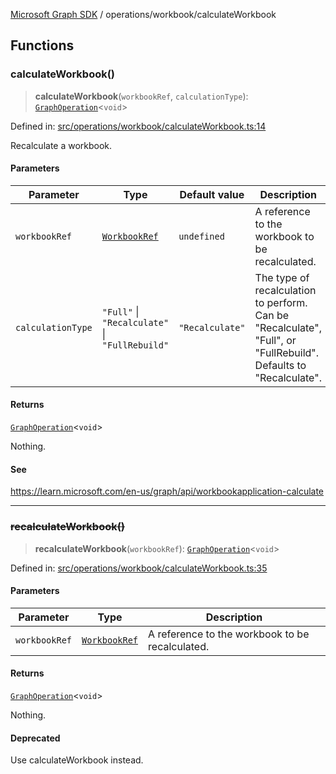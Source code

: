 [Microsoft Graph SDK](../../modules.md) / operations/workbook/calculateWorkbook

## Functions

### calculateWorkbook()

> **calculateWorkbook**(`workbookRef`, `calculationType`): [`GraphOperation`](../../models/GraphOperation.md#graphoperation)\<`void`\>

Defined in: [src/operations/workbook/calculateWorkbook.ts:14](https://github.com/Future-Secure-AI/microsoft-graph/blob/6f587d043e8277194e9b2feca914ab2cba9d258d/src/operations/workbook/calculateWorkbook.ts#L14)

Recalculate a workbook.

#### Parameters

| Parameter | Type | Default value | Description |
| ------ | ------ | ------ | ------ |
| `workbookRef` | [`WorkbookRef`](../../models/WorkbookRef.md#workbookref) | `undefined` | A reference to the workbook to be recalculated. |
| `calculationType` | `"Full"` \| `"Recalculate"` \| `"FullRebuild"` | `"Recalculate"` | The type of recalculation to perform. Can be "Recalculate", "Full", or "FullRebuild". Defaults to "Recalculate". |

#### Returns

[`GraphOperation`](../../models/GraphOperation.md#graphoperation)\<`void`\>

Nothing.

#### See

https://learn.microsoft.com/en-us/graph/api/workbookapplication-calculate

***

### ~~recalculateWorkbook()~~

> **recalculateWorkbook**(`workbookRef`): [`GraphOperation`](../../models/GraphOperation.md#graphoperation)\<`void`\>

Defined in: [src/operations/workbook/calculateWorkbook.ts:35](https://github.com/Future-Secure-AI/microsoft-graph/blob/6f587d043e8277194e9b2feca914ab2cba9d258d/src/operations/workbook/calculateWorkbook.ts#L35)

#### Parameters

| Parameter | Type | Description |
| ------ | ------ | ------ |
| `workbookRef` | [`WorkbookRef`](../../models/WorkbookRef.md#workbookref) | A reference to the workbook to be recalculated. |

#### Returns

[`GraphOperation`](../../models/GraphOperation.md#graphoperation)\<`void`\>

Nothing.

#### Deprecated

Use calculateWorkbook instead.
